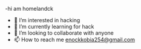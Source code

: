-hi am homelandck
- 👀 I’m interested in hacking
- 🌱 I’m currently learning for hack
- 💞️ I’m looking to collaborate with anyone
- 📫 How to reach me enockkobia254@gmail.com
